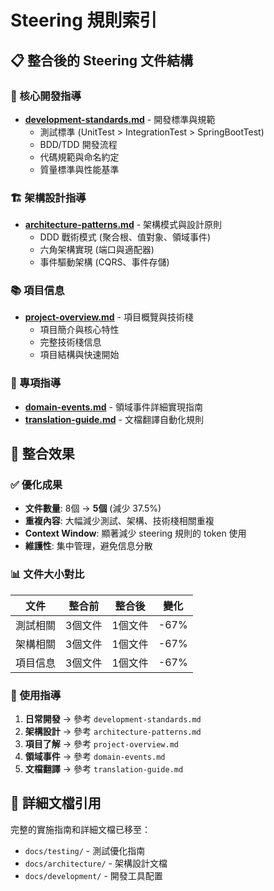 # Steering 規則索引

## 📋 整合後的 Steering 文件結構

### 🎯 核心開發指導

- **[development-standards.md](development-standards.md)** - 開發標準與規範
  - 測試標準 (UnitTest > IntegrationTest > SpringBootTest)
  - BDD/TDD 開發流程
  - 代碼規範與命名約定
  - 質量標準與性能基準

### 🏗️ 架構設計指導  

- **[architecture-patterns.md](architecture-patterns.md)** - 架構模式與設計原則
  - DDD 戰術模式 (聚合根、值對象、領域事件)
  - 六角架構實現 (端口與適配器)
  - 事件驅動架構 (CQRS、事件存儲)

### 📚 項目信息

- **[project-overview.md](project-overview.md)** - 項目概覽與技術棧
  - 項目簡介與核心特性
  - 完整技術棧信息
  - 項目結構與快速開始

### 🔧 專項指導

- **[domain-events.md](domain-events.md)** - 領域事件詳細實現指南
- **[translation-guide.md](translation-guide.md)** - 文檔翻譯自動化規則

## 🚀 整合效果

### ✅ 優化成果

- **文件數量**: 8個 → **5個** (減少 37.5%)
- **重複內容**: 大幅減少測試、架構、技術棧相關重複
- **Context Window**: 顯著減少 steering 規則的 token 使用
- **維護性**: 集中管理，避免信息分散

### 📊 文件大小對比

| 文件 | 整合前 | 整合後 | 變化 |
|------|--------|--------|------|
| 測試相關 | 3個文件 | 1個文件 | -67% |
| 架構相關 | 3個文件 | 1個文件 | -67% |
| 項目信息 | 3個文件 | 1個文件 | -67% |

### 🎯 使用指導

1. **日常開發** → 參考 `development-standards.md`
2. **架構設計** → 參考 `architecture-patterns.md`  
3. **項目了解** → 參考 `project-overview.md`
4. **領域事件** → 參考 `domain-events.md`
5. **文檔翻譯** → 參考 `translation-guide.md`

## 📖 詳細文檔引用

完整的實施指南和詳細文檔已移至：

- `docs/testing/` - 測試優化指南
- `docs/architecture/` - 架構設計文檔  
- `docs/development/` - 開發工具配置
